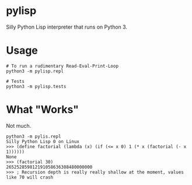 pylisp
======

Silly Python Lisp interpreter that runs on Python 3.

Usage
=====

    # To run a rudimentary Read-Eval-Print-Loop
    python3 -m pylisp.repl
    
    # Tests
    python3 -m pylisp.tests

What "Works"
============

Not much.

    python3 -m pylis.repl
    Silly Python Lisp 0 on Linux
    >>> (define factorial (lambda (x) (if (<= x 0) 1 (* x (factorial (- x 1))))))
    None
    >>> (factorial 30)
    265252859812191058636308480000000
    >>> ; Recursion depth is really really shallow at the moment, values like 70 will crash

